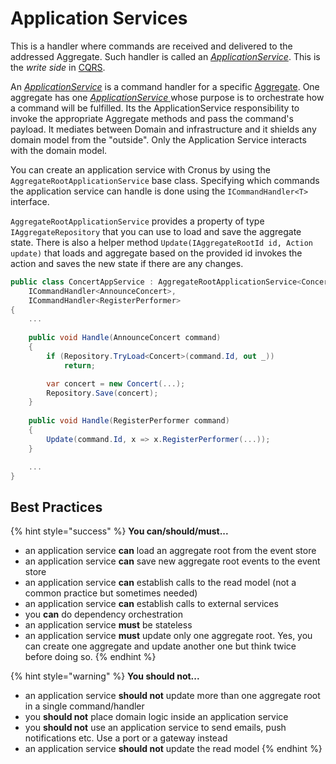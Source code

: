 # Application Services

This is a handler where commands are received and delivered to the addressed Aggregate. Such handler is called an [_ApplicationService_](application-services.md). This is the _write side_ in [CQRS](../../concepts/cqrs.md).

An [_ApplicationService_](application-services.md) is a command handler for a specific [Aggregate](../aggregate.md). One aggregate has one [_ApplicationService_ ](application-services.md)whose purpose is to orchestrate how a command will be fulfilled. Its the ApplicationService responsibility to invoke the appropriate Aggregate methods and pass the command's payload. It mediates between Domain and infrastructure and it shields any domain model from the "outside". Only the Application Service interacts with the domain model.

You can create an application service with Cronus by using the `AggregateRootApplicationService` base class. Specifying which commands the application service can handle is done using the `ICommandHandler<T>` interface.

`AggregateRootApplicationService` provides a property of type `IAggregateRepository` that you can use to load and save the aggregate state. There is also a helper method `Update(IAggregateRootId id, Action update)` that loads and aggregate based on the provided id invokes the action and saves the new state if there are any changes.

```csharp
public class ConcertAppService : AggregateRootApplicationService<Concert>,
    ICommandHandler<AnnounceConcert>,
    ICommandHandler<RegisterPerformer>
{
    ...
    
    public void Handle(AnnounceConcert command)
    {
        if (Repository.TryLoad<Concert>(command.Id, out _))
            return;

        var concert = new Concert(...);
        Repository.Save(concert);
    }
    
    public void Handle(RegisterPerformer command)
    {
        Update(command.Id, x => x.RegisterPerformer(...));
    }

    ...
}
```

## Best Practices

{% hint style="success" %}
**You can/should/must...**

* an application service **can** load an aggregate root from the event store
* an application service **can** save new aggregate root events to the event store
* an application service **can** establish calls to the read model \(not a common practice but sometimes needed\)
* an application service **can** establish calls to external services
* you **can** do dependency orchestration
* an application service **must** be stateless
* an application service **must** update only one aggregate root. Yes, you can create one aggregate and update another one but think twice before doing so.
{% endhint %}

{% hint style="warning" %}
**You should not...**

* an application service **should not** update more than one aggregate root in a single command/handler
* you **should not** place domain logic inside an application service
* you **should not** use an application service to send emails, push notifications etc. Use a port or a gateway instead
* an application service **should not** update the read model
{% endhint %}

